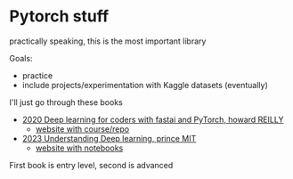 # Pytorch stuff

practically speaking, this is the most important library

Goals:

* practice
* include projects/experimentation with Kaggle datasets (eventually)

I'll just go through these books

* [2020 Deep learning for coders with fastai and PyTorch, howard REILLY](https://www.amazon.com/Deep-Learning-Coders-fastai-PyTorch/dp/1492045527/)
  * [website with course/repo](https://course.fast.ai/)
* [2023 Understanding Deep learning, prince MIT](https://www.amazon.com/Understanding-Deep-Learning-Simon-Prince/dp/0262048647/)
  * [website with notebooks](https://udlbook.github.io/udlbook/)

First book is entry level, second is advanced
